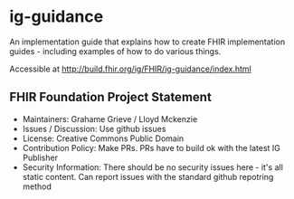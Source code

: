 # ig-guidance
An implementation guide that explains how to create FHIR implementation guides - including examples of how to do various things.

Accessible at http://build.fhir.org/ig/FHIR/ig-guidance/index.html


## FHIR Foundation Project Statement

* Maintainers: Grahame Grieve / Lloyd Mckenzie
* Issues / Discussion: Use github issues
* License: Creative Commons Public Domain
* Contribution Policy: Make PRs. PRs have to build ok with the latest IG Publisher
* Security Information: There should be no security issues here - it's all static content. Can report issues with the standard github repotring method 
